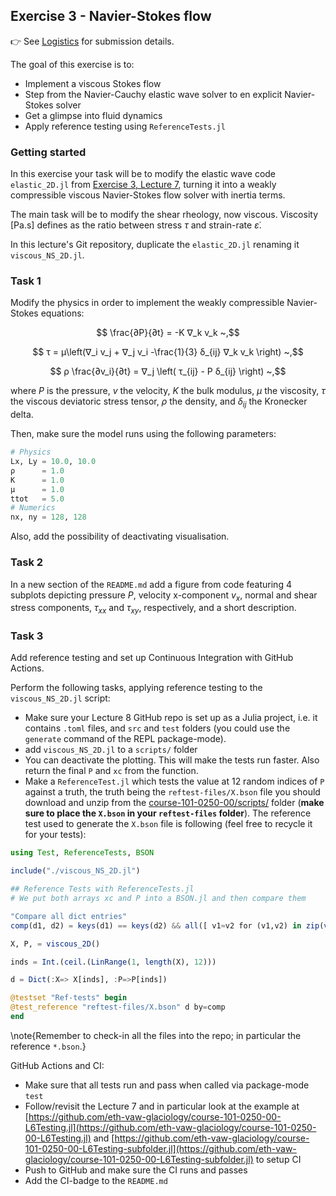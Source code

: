 <!--This file was generated, do not modify it.-->
## Exercise 3 - **Navier-Stokes flow**

👉 See [Logistics](/logistics/#submission) for submission details.

The goal of this exercise is to:
- Implement a viscous Stokes flow
- Step from the Navier-Cauchy elastic wave solver to en explicit Navier-Stokes solver
- Get a glimpse into fluid dynamics
- Apply reference testing using `ReferenceTests.jl`

### Getting started

In this exercise your task will be to modify the elastic wave code `elastic_2D.jl` from [Exercise 3, Lecture 7](/lecture7/#task_4_-_rearranging_the_code), turning it into a weakly compressible viscous Navier-Stokes flow solver with inertia terms.

The main task will be to modify the shear rheology, now viscous. Viscosity [Pa.s] defines as the ratio between  stress $τ$ and strain-rate $ε̇$.

In this lecture's Git repository, duplicate the `elastic_2D.jl` renaming it `viscous_NS_2D.jl`.

### Task 1

Modify the physics in order to implement the weakly compressible Navier-Stokes equations:

$$ \frac{∂P}{∂t} = -K ∇_k v_k ~,$$

$$ τ = μ\left(∇_i v_j + ∇_j v_i -\frac{1}{3} δ_{ij} ∇_k v_k \right) ~,$$

$$ ρ \frac{∂v_i}{∂t} = ∇_j \left( τ_{ij} - P δ_{ij} \right) ~,$$

where $P$ is the pressure, $v$ the velocity, $K$ the bulk modulus, $μ$ the viscosity, $τ$ the viscous deviatoric stress tensor, $ρ$ the density, and $\delta_{ij}$ the Kronecker delta.

Then, make sure the model runs using the following parameters:
```julia
# Physics
Lx, Ly = 10.0, 10.0
ρ      = 1.0
K      = 1.0
μ      = 1.0
ttot   = 5.0
# Numerics
nx, ny = 128, 128
```

Also, add the possibility of deactivating visualisation.

### Task 2

In a new section of the `README.md` add a figure from code featuring 4 subplots depicting pressure $P$, velocity x-component $v_x$, normal and shear stress components, $\tau_{xx}$ and $\tau_{xy}$, respectively, and a short description.

### Task 3

Add reference testing and set up Continuous Integration with GitHub Actions.

Perform the following tasks, applying reference testing to the `viscous_NS_2D.jl` script:
- Make sure your Lecture 8 GitHub repo is set up as a Julia project, i.e. it contains `.toml` files, and `src` and `test` folders (you could use the `generate` command of the REPL package-mode).
- add `viscous_NS_2D.jl` to a `scripts/` folder
- You can deactivate the plotting.  This will make the tests run faster.  Also return the final `P` and `xc` from the function.
- Make a `ReferenceTest.jl` which tests the value at 12 random indices of `P` against a truth, the truth being the `reftest-files/X.bson` file you should download and unzip from the [course-101-0250-00/scripts/](https://github.com/eth-vaw-glaciology/course-101-0250-00/tree/main/scripts/reftest-files.zip) folder (**make sure to place the `X.bson` in your `reftest-files` folder**). The reference test used to generate the `X.bson` file is following (feel free to recycle it for your tests):
```julia
using Test, ReferenceTests, BSON

include("./viscous_NS_2D.jl")

## Reference Tests with ReferenceTests.jl
# We put both arrays xc and P into a BSON.jl and then compare them

"Compare all dict entries"
comp(d1, d2) = keys(d1) == keys(d2) && all([ v1≈v2 for (v1,v2) in zip(values(d1), values(d2))])

X, P, = viscous_2D()

inds = Int.(ceil.(LinRange(1, length(X), 12)))

d = Dict(:X=> X[inds], :P=>P[inds])

@testset "Ref-tests" begin
@test_reference "reftest-files/X.bson" d by=comp
end
```

\note{Remember to check-in all the files into the repo; in particular the reference `*.bson`.}

GitHub Actions and CI:
- Make sure that all tests run and pass when called via package-mode `test`
- Follow/revisit the Lecture 7 and in particular look at the example at [https://github.com/eth-vaw-glaciology/course-101-0250-00-L6Testing.jl](https://github.com/eth-vaw-glaciology/course-101-0250-00-L6Testing.jl) and [https://github.com/eth-vaw-glaciology/course-101-0250-00-L6Testing-subfolder.jl](https://github.com/eth-vaw-glaciology/course-101-0250-00-L6Testing-subfolder.jl) to setup CI
- Push to GitHub and make sure the CI runs and passes
- Add the CI-badge to the `README.md`

